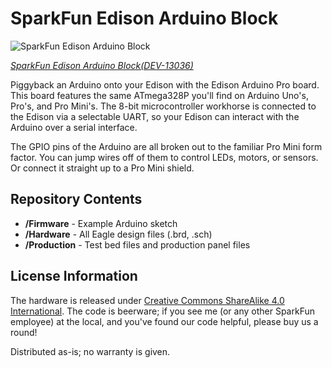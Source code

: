 SparkFun Edison Arduino Block
=============================

![SparkFun Edison Arduino Block](https://cdn.sparkfun.com//assets/parts/1/0/0/3/7/13036-01.jpg)

[*SparkFun Edison Arduino Block(DEV-13036)*](https://www.sparkfun.com/products/13036)

Piggyback an Arduino onto your Edison with the Edison Arduino Pro board. This board features the same ATmega328P you'll find on Arduino Uno's, Pro's, and Pro Mini's. The 8-bit microcontroller workhorse is connected to the Edison via a selectable UART, so your Edison can interact with the Arduino over a serial interface.

The GPIO pins of the Arduino are all broken out to the familiar Pro Mini form factor. You can jump wires off of them to control LEDs, motors, or sensors. Or connect it straight up to a Pro Mini shield.

Repository Contents
-------------------
* **/Firmware** - Example Arduino sketch
* **/Hardware** - All Eagle design files (.brd, .sch)
* **/Production** - Test bed files and production panel files

License Information
--------------------
The hardware is released under [Creative Commons ShareAlike 4.0 International](https://creativecommons.org/licenses/by-sa/4.0/).
The code is beerware; if you see me (or any other SparkFun employee) at the local, and you've found our code helpful, please buy us a round!

Distributed as-is; no warranty is given.
